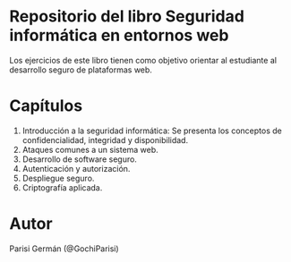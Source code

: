 # Repositorio del libro Seguridad informática en entornos web #
Los ejercicios de este libro tienen como objetivo orientar al estudiante al desarrollo seguro de plataformas web.

# Capítulos #
1. Introducción a la seguridad informática: Se presenta los conceptos de confidencialidad, integridad y disponibilidad.
2. Ataques comunes a un sistema web.
3. Desarrollo de software seguro.
4. Autenticación y autorización.
5. Despliegue seguro.
6. Criptografía aplicada.

# Autor #
Parisi Germán (@GochiParisi)
